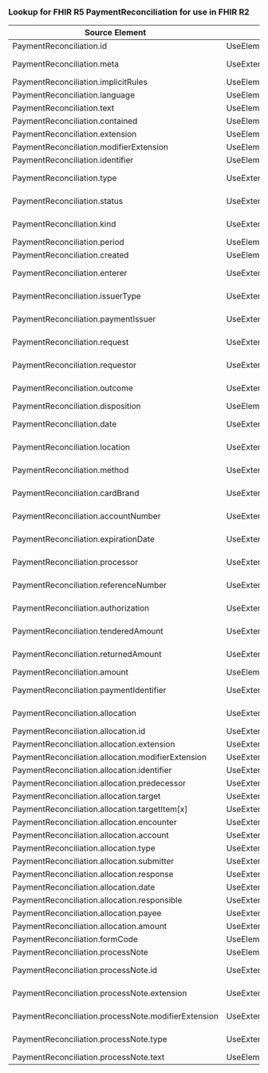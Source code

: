 ### Lookup for FHIR R5 PaymentReconciliation for use in FHIR R2

| Source Element | Usage | Target |
| -------------- | ----- | ------ |
| PaymentReconciliation.id | UseElementSameName | PaymentReconciliation.id |
| PaymentReconciliation.meta | UseExtension | http://hl7.org/fhir/5.0/StructureDefinition/extension-PaymentReconciliation.meta |
| PaymentReconciliation.implicitRules | UseElementSameName | PaymentReconciliation.implicitRules |
| PaymentReconciliation.language | UseElementSameName | PaymentReconciliation.language |
| PaymentReconciliation.text | UseElementSameName | PaymentReconciliation.text |
| PaymentReconciliation.contained | UseElementSameName | PaymentReconciliation.contained |
| PaymentReconciliation.extension | UseElementSameName | PaymentReconciliation.extension |
| PaymentReconciliation.modifierExtension | UseElementSameName | PaymentReconciliation.modifierExtension |
| PaymentReconciliation.identifier | UseElementSameName | PaymentReconciliation.identifier |
| PaymentReconciliation.type | UseExtension | http://hl7.org/fhir/5.0/StructureDefinition/extension-PaymentReconciliation.type |
| PaymentReconciliation.status | UseExtension | http://hl7.org/fhir/5.0/StructureDefinition/extension-PaymentReconciliation.status |
| PaymentReconciliation.kind | UseExtension | http://hl7.org/fhir/5.0/StructureDefinition/extension-PaymentReconciliation.kind |
| PaymentReconciliation.period | UseElementSameName | PaymentReconciliation.period |
| PaymentReconciliation.created | UseElementSameName | PaymentReconciliation.created |
| PaymentReconciliation.enterer | UseExtension | http://hl7.org/fhir/5.0/StructureDefinition/extension-PaymentReconciliation.enterer |
| PaymentReconciliation.issuerType | UseExtension | http://hl7.org/fhir/5.0/StructureDefinition/extension-PaymentReconciliation.issuerType |
| PaymentReconciliation.paymentIssuer | UseExtension | http://hl7.org/fhir/5.0/StructureDefinition/extension-PaymentReconciliation.paymentIssuer |
| PaymentReconciliation.request | UseExtension | http://hl7.org/fhir/5.0/StructureDefinition/extension-PaymentReconciliation.request |
| PaymentReconciliation.requestor | UseExtension | http://hl7.org/fhir/5.0/StructureDefinition/extension-PaymentReconciliation.requestor |
| PaymentReconciliation.outcome | UseExtension | http://hl7.org/fhir/5.0/StructureDefinition/extension-PaymentReconciliation.outcome |
| PaymentReconciliation.disposition | UseElementSameName | PaymentReconciliation.disposition |
| PaymentReconciliation.date | UseExtension | http://hl7.org/fhir/5.0/StructureDefinition/extension-PaymentReconciliation.date |
| PaymentReconciliation.location | UseExtension | http://hl7.org/fhir/5.0/StructureDefinition/extension-PaymentReconciliation.location |
| PaymentReconciliation.method | UseExtension | http://hl7.org/fhir/5.0/StructureDefinition/extension-PaymentReconciliation.method |
| PaymentReconciliation.cardBrand | UseExtension | http://hl7.org/fhir/5.0/StructureDefinition/extension-PaymentReconciliation.cardBrand |
| PaymentReconciliation.accountNumber | UseExtension | http://hl7.org/fhir/5.0/StructureDefinition/extension-PaymentReconciliation.accountNumber |
| PaymentReconciliation.expirationDate | UseExtension | http://hl7.org/fhir/5.0/StructureDefinition/extension-PaymentReconciliation.expirationDate |
| PaymentReconciliation.processor | UseExtension | http://hl7.org/fhir/5.0/StructureDefinition/extension-PaymentReconciliation.processor |
| PaymentReconciliation.referenceNumber | UseExtension | http://hl7.org/fhir/5.0/StructureDefinition/extension-PaymentReconciliation.referenceNumber |
| PaymentReconciliation.authorization | UseExtension | http://hl7.org/fhir/5.0/StructureDefinition/extension-PaymentReconciliation.authorization |
| PaymentReconciliation.tenderedAmount | UseExtension | http://hl7.org/fhir/5.0/StructureDefinition/extension-PaymentReconciliation.tenderedAmount |
| PaymentReconciliation.returnedAmount | UseExtension | http://hl7.org/fhir/5.0/StructureDefinition/extension-PaymentReconciliation.returnedAmount |
| PaymentReconciliation.amount | UseElementRenamed | PaymentReconciliation.total |
| PaymentReconciliation.paymentIdentifier | UseExtension | http://hl7.org/fhir/5.0/StructureDefinition/extension-PaymentReconciliation.paymentIdentifier |
| PaymentReconciliation.allocation | UseExtension | http://hl7.org/fhir/5.0/StructureDefinition/extension-PaymentReconciliation.allocation |
| PaymentReconciliation.allocation.id | UseExtensionFromAncestor | - |
| PaymentReconciliation.allocation.extension | UseExtensionFromAncestor | - |
| PaymentReconciliation.allocation.modifierExtension | UseExtensionFromAncestor | - |
| PaymentReconciliation.allocation.identifier | UseExtensionFromAncestor | - |
| PaymentReconciliation.allocation.predecessor | UseExtensionFromAncestor | - |
| PaymentReconciliation.allocation.target | UseExtensionFromAncestor | - |
| PaymentReconciliation.allocation.targetItem[x] | UseExtensionFromAncestor | - |
| PaymentReconciliation.allocation.encounter | UseExtensionFromAncestor | - |
| PaymentReconciliation.allocation.account | UseExtensionFromAncestor | - |
| PaymentReconciliation.allocation.type | UseExtensionFromAncestor | - |
| PaymentReconciliation.allocation.submitter | UseExtensionFromAncestor | - |
| PaymentReconciliation.allocation.response | UseExtensionFromAncestor | - |
| PaymentReconciliation.allocation.date | UseExtensionFromAncestor | - |
| PaymentReconciliation.allocation.responsible | UseExtensionFromAncestor | - |
| PaymentReconciliation.allocation.payee | UseExtensionFromAncestor | - |
| PaymentReconciliation.allocation.amount | UseExtensionFromAncestor | - |
| PaymentReconciliation.formCode | UseElementSameName | PaymentReconciliation.form |
| PaymentReconciliation.processNote | UseElementSameName | PaymentReconciliation.note |
| PaymentReconciliation.processNote.id | UseExtension | http://hl7.org/fhir/5.0/StructureDefinition/extension-PaymentReconciliation.processNote.id |
| PaymentReconciliation.processNote.extension | UseExtension | http://hl7.org/fhir/5.0/StructureDefinition/extension-PaymentReconciliation.processNote.extension |
| PaymentReconciliation.processNote.modifierExtension | UseExtension | http://hl7.org/fhir/5.0/StructureDefinition/extension-PaymentReconciliation.processNote.modifierExtension |
| PaymentReconciliation.processNote.type | UseExtension | http://hl7.org/fhir/5.0/StructureDefinition/extension-PaymentReconciliation.processNote.type |
| PaymentReconciliation.processNote.text | UseElementSameName | PaymentReconciliation.note.text |
